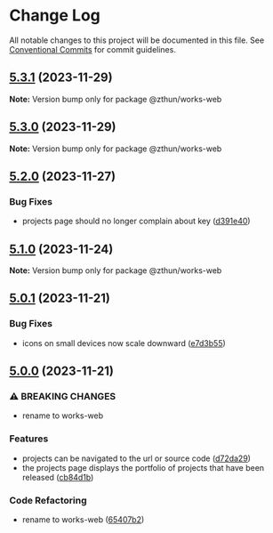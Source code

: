 # Change Log

All notable changes to this project will be documented in this file.
See [Conventional Commits](https://conventionalcommits.org) for commit guidelines.

## [5.3.1](https://github.com/zthun/works/compare/v5.3.0...v5.3.1) (2023-11-29)

**Note:** Version bump only for package @zthun/works-web





## [5.3.0](https://github.com/zthun/works/compare/v5.2.0...v5.3.0) (2023-11-29)

**Note:** Version bump only for package @zthun/works-web





## [5.2.0](https://github.com/zthun/works/compare/v5.1.0...v5.2.0) (2023-11-27)


### Bug Fixes

* projects page should no longer complain about key ([d391e40](https://github.com/zthun/works/commit/d391e403110fd6e6506ae4e3edda5b269c3b30a1))



## [5.1.0](https://github.com/zthun/works/compare/v5.0.1...v5.1.0) (2023-11-24)

**Note:** Version bump only for package @zthun/works-web





## [5.0.1](https://github.com/zthun/works/compare/v5.0.0...v5.0.1) (2023-11-21)


### Bug Fixes

* icons on small devices now scale downward ([e7d3b55](https://github.com/zthun/works/commit/e7d3b55f7fea3b59aba61c7b97dfff76776c0746))



## [5.0.0](https://github.com/zthun/works/compare/v4.0.0...v5.0.0) (2023-11-21)


### ⚠ BREAKING CHANGES

* rename to works-web

### Features

* projects can be navigated to the url or source code ([d72da29](https://github.com/zthun/works/commit/d72da292450e7721a1ddb4c397ec292745239b92))
* the projects page displays the portfolio of projects that have been released ([cb84d1b](https://github.com/zthun/works/commit/cb84d1b9529cd16d5b9167c8db496a38b0a8aac5))


### Code Refactoring

* rename to works-web ([65407b2](https://github.com/zthun/works/commit/65407b2615e2463bc30055d4e2809ba4be1b2aae))
